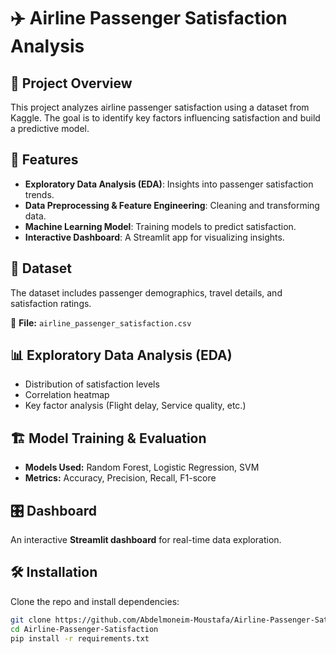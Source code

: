 # ✈️ Airline Passenger Satisfaction Analysis

## 📌 Project Overview
This project analyzes airline passenger satisfaction using a dataset from Kaggle. The goal is to identify key factors influencing satisfaction and build a predictive model.

## 🚀 Features
- **Exploratory Data Analysis (EDA)**: Insights into passenger satisfaction trends.
- **Data Preprocessing & Feature Engineering**: Cleaning and transforming data.
- **Machine Learning Model**: Training models to predict satisfaction.
- **Interactive Dashboard**: A Streamlit app for visualizing insights.

## 📂 Dataset
The dataset includes passenger demographics, travel details, and satisfaction ratings.

📁 **File:** `airline_passenger_satisfaction.csv`

## 📊 Exploratory Data Analysis (EDA)
- Distribution of satisfaction levels
- Correlation heatmap
- Key factor analysis (Flight delay, Service quality, etc.)

## 🏗️ Model Training & Evaluation
- **Models Used:** Random Forest, Logistic Regression, SVM
- **Metrics:** Accuracy, Precision, Recall, F1-score

## 🎛️ Dashboard
An interactive **Streamlit dashboard** for real-time data exploration.

## 🛠️ Installation
Clone the repo and install dependencies:

```bash
git clone https://github.com/Abdelmoneim-Moustafa/Airline-Passenger-Satisfaction.git
cd Airline-Passenger-Satisfaction
pip install -r requirements.txt
